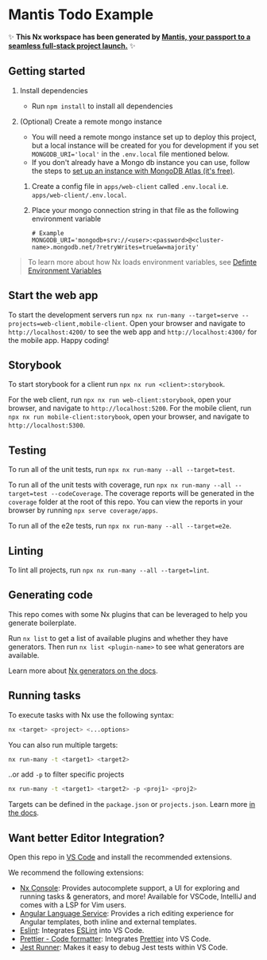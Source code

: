 # Mantis Todo Example

✨ **This Nx workspace has been generated by [Mantis, your passport to a seamless full-stack project launch.](https://github.com/futurizeworld/mantis-cli)** ✨

## Getting started

1. Install dependencies

   - Run `npm install` to install all dependencies

2. (Optional) Create a remote mongo instance

   - You will need a remote mongo instance set up to deploy this project, but a local instance will be created for you for development if you set `MONGODB_URI='local'` in the `.env.local` file mentioned below.
   - If you don't already have a Mongo db instance you can use, follow the steps to [set up an instance with MongoDB Atlas (it's free)](https://www.mongodb.com/docs/atlas/getting-started/).

   1. Create a config file in `apps/web-client` called `.env.local` i.e. `apps/web-client/.env.local`.
   2. Place your mongo connection string in that file as the following environment variable

      ```shell
      # Example
      MONGODB_URI='mongodb+srv://<user>:<password>@<cluster-name>.mongodb.net/?retryWrites=true&w=majority'
      ```

> To learn more about how Nx loads environment variables, see [Definte Environment Variables](https://nx.dev/recipes/tips-n-tricks/define-environment-variables#define-environment-variables)

## Start the web app

To start the development servers run `npx nx run-many --target=serve --projects=web-client,mobile-client`. Open your browser and navigate to `http://localhost:4200/` to see the web app and `http://localhost:4300/` for the mobile app. Happy coding!

## Storybook

To start storybook for a client run `npx nx run <client>:storybook`.

For the web client, run `npx nx run web-client:storybook`, open your browser, and navigate to `http://localhost:5200`.
For the mobile client, run `npx nx run mobile-client:storybook`, open your browser, and navigate to `http://localhost:5300`.

## Testing

To run all of the unit tests, run `npx nx run-many --all --target=test`.

To run all of the unit tests with coverage, run `npx nx run-many --all --target=test --codeCoverage`. The coverage reports will be generated in the `coverage` folder at the root of this repo. You can view the reports in your browser by running `npx serve coverage/apps`.

To run all of the e2e tests, run `npx nx run-many --all --target=e2e`.

## Linting

To lint all projects, run `npx nx run-many --all --target=lint`.

## Generating code

This repo comes with some Nx plugins that can be leveraged to help you generate boilerplate.

Run `nx list` to get a list of available plugins and whether they have generators. Then run `nx list <plugin-name>` to see what generators are available.

Learn more about [Nx generators on the docs](https://nx.dev/plugin-features/use-code-generators).

## Running tasks

To execute tasks with Nx use the following syntax:

```bash
nx <target> <project> <...options>
```

You can also run multiple targets:

```bash
nx run-many -t <target1> <target2>
```

..or add `-p` to filter specific projects

```bash
nx run-many -t <target1> <target2> -p <proj1> <proj2>
```

Targets can be defined in the `package.json` or `projects.json`. Learn more [in the docs](https://nx.dev/core-features/run-tasks).

## Want better Editor Integration?

Open this repo in [VS Code](https://code.visualstudio.com/) and install the recommended extensions.

We recommend the following extensions:

- [Nx Console](https://nx.dev/nx-console): Provides autocomplete support, a UI for exploring and running tasks & generators, and more! Available for VSCode, IntelliJ and comes with a LSP for Vim users.
- [Angular Language Service](https://marketplace.visualstudio.com/items?itemName=Angular.ng-template): Provides a rich editing experience for Angular templates, both inline and external templates.
- [Eslint](https://marketplace.visualstudio.com/items?itemName=dbaeumer.vscode-eslint): Integrates [ESLint](https://eslint.org/) into VS Code.
- [Prettier - Code formatter](https://marketplace.visualstudio.com/items?itemName=esbenp.prettier-vscode): Integrates [Prettier](https://prettier.io/) into VS Code.
- [Jest Runner](https://marketplace.visualstudio.com/items?itemName=firsttris.vscode-jest-runner): Makes it easy to debug Jest tests within VS Code.
